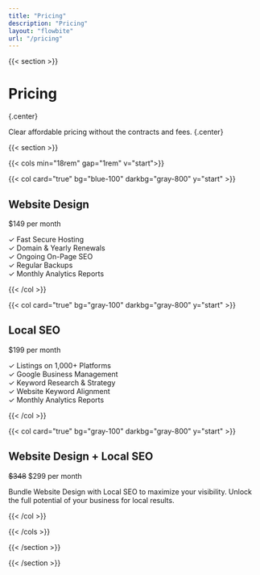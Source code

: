 ```yaml
---
title: "Pricing"
description: "Pricing"
layout: "flowbite"
url: "/pricing"
---
```





{{< section >}}

# Pricing
{.center}

Clear affordable pricing without the contracts and fees.
{.center}

{{< section >}}

{{< cols min="18rem" gap="1rem" v="start">}}

{{< col card="true" bg="blue-100" darkbg="gray-800" y="start" >}}

## Website Design <br>

$149 per month


✓ Fast Secure Hosting <br> ✓ Domain & Yearly Renewals <br> ✓ Ongoing On-Page SEO <br> ✓ Regular Backups <br> ✓ Monthly Analytics Reports


{{< /col >}}

{{< col card="true" bg="gray-100" darkbg="gray-800" y="start" >}}

## Local SEO

$199 per month

✓ Listings on 1,000+ Platforms <br>  ✓ Google Business Management <br> ✓ Keyword Research & Strategy <br> ✓ Website Keyword Alignment <br> ✓ Monthly Analytics Reports

{{< /col >}}

{{< col card="true" bg="gray-100" darkbg="gray-800" y="start" >}}

## Website Design + Local SEO
~~$348~~ $299 per month


Bundle Website Design with Local SEO to maximize your visibility. Unlock the full potential of your business for local results.

{{< /col >}}

{{< /cols >}}

{{< /section >}}



{{< /section >}}
